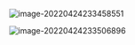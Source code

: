 ![image-20220424233458551](/Users/wangpaopaopao/Library/Application%20Support/typora-user-images/image-20220424233458551.png)

![image-20220424233506896](/Users/wangpaopaopao/Library/Application%20Support/typora-user-images/image-20220424233506896.png)
